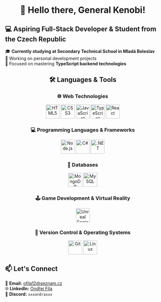 <h1 align="center">👋 Hello there, General Kenobi!</h1>
<h2 align="left">💻 Aspiring Full-Stack Developer & Student from the Czech Republic</h2>

<p align="left">
  🎓 <strong>Currently studying at Secondary Technical School in Mladá Boleslav</strong><br/>
  🔧 Working on personal development projects<br/>
  🚀 Focused on mastering <strong>TypeScript backend technologies</strong>
</p>
<h2 align="center">🛠️ Languages & Tools</h2>

<h3 align="center">🌐 Web Technologies</h3>
<p align="center">
  <img src="https://cdn.jsdelivr.net/gh/devicons/devicon/icons/html5/html5-original.svg" width="45" title="HTML5" />
  <img src="https://cdn.jsdelivr.net/gh/devicons/devicon/icons/css3/css3-original.svg" width="45" title="CSS3" />
  <img src="https://cdn.jsdelivr.net/gh/devicons/devicon/icons/javascript/javascript-original.svg" width="45" title="JavaScript" />
  <img src="https://cdn.jsdelivr.net/gh/devicons/devicon/icons/typescript/typescript-original.svg" width="45" title="TypeScript" />
  <img src="https://cdn.jsdelivr.net/gh/devicons/devicon/icons/react/react-original.svg" width="45" title="React" />
</p>

<h3 align="center">💻 Programming Languages & Frameworks</h3>
<p align="center">
  <img src="https://cdn.jsdelivr.net/gh/devicons/devicon/icons/nodejs/nodejs-original.svg" width="45" title="Node.js" />
  <img src="https://cdn.jsdelivr.net/gh/devicons/devicon/icons/csharp/csharp-original.svg" width="45" title="C#" />
  <img src="https://cdn.jsdelivr.net/gh/devicons/devicon/icons/dot-net/dot-net-original.svg" width="45" title=".NET" />
</p>

<h3 align="center">💾 Databases</h3>
<p align="center">
  <img src="https://cdn.jsdelivr.net/gh/devicons/devicon/icons/mongodb/mongodb-original.svg" width="45" title="MongoDB" />
  <img src="https://cdn.jsdelivr.net/gh/devicons/devicon/icons/mysql/mysql-original.svg" width="45" title="MySQL" />
</p>

<h3 align="center">🕹️ Game Development & Virtual Reality</h3>
<p align="center">
  <img src="https://cdn.jsdelivr.net/gh/devicons/devicon/icons/unrealengine/unrealengine-original.svg" width="45" title="Unreal Engine" />
</p>

<h3 align="center">🔧 Version Control & Operating Systems</h3>
<p align="center">
  <img src="https://cdn.jsdelivr.net/gh/devicons/devicon/icons/git/git-original.svg" width="45" title="Git" />
  <img src="https://cdn.jsdelivr.net/gh/devicons/devicon/icons/linux/linux-original.svg" width="45" title="Linux" />
</p>

<h2 align="left">📫 Let's Connect</h2>

<p align="left">
  📧 <strong>Email:</strong> <a href="mailto:ofila12@seznam.cz">ofila12@seznam.cz</a><br/>
  🌐 <strong>LinkedIn:</strong> <a href="https://www.linkedin.com/in/ond%C5%99ej-f%C3%ADla-4043272a5/">Ondřej Fíla</a><br/>
  💬 <strong>Discord:</strong> <code>xxxondraxxx</code>
</p>
